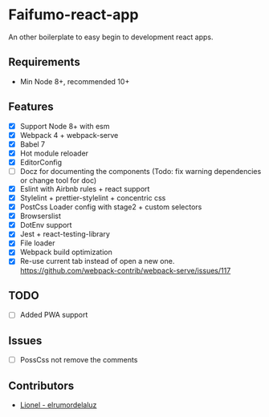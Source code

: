 # Faifumo-react-app

An other boilerplate to easy begin to development react apps.

## Requirements

- Min Node 8+, recommended 10+

## Features

- [x] Support Node 8+ with esm 
- [x] Webpack 4 + webpack-serve
- [x] Babel 7
- [x] Hot module reloader
- [x] EditorConfig
- [ ] Docz for documenting the components (Todo: fix warning dependencies or change tool for doc)
- [x] Eslint with Airbnb rules + react support 
- [x] Stylelint + prettier-stylelint + concentric css
- [x] PostCss Loader config with stage2 + custom selectors
- [x] Browserslist
- [x] DotEnv support
- [x] Jest + react-testing-library
- [x] File loader 
- [x] Webpack build optimization 
- [x] Re-use current tab instead of open a new one. https://github.com/webpack-contrib/webpack-serve/issues/117

## TODO

- [ ] Added PWA support

## Issues

- [ ] PossCss not remove the comments

## Contributors

- [Lionel - elrumordelaluz](https://github.com/elrumordelaluz)
